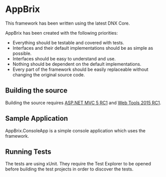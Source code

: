 # AppBrix
This framework has been written using the latest DNX Core.

AppBrix has been created with the following priorities:
* Everything should be testable and covered with tests.
* Interfaces and their default implementations should be as simple as possible.
* Interfaces should be easy to understand and use.
* Nothing should be dependent on the default implementations.
* Every part of the framework should be easily replaceable without changing the original source code.

## Building the source
Building the source requires [ASP.NET MVC 5 RC1](https://get.asp.net/) and [Web Tools 2015 RC1](https://www.microsoft.com/en-us/download/details.aspx?id=49959).

## Sample Application
AppBrix.ConsoleApp is a simple console application which uses the framework.

## Running Tests
The tests are using xUnit. They require the Test Explorer to be opened before building the test projects in order to discover the tests.
